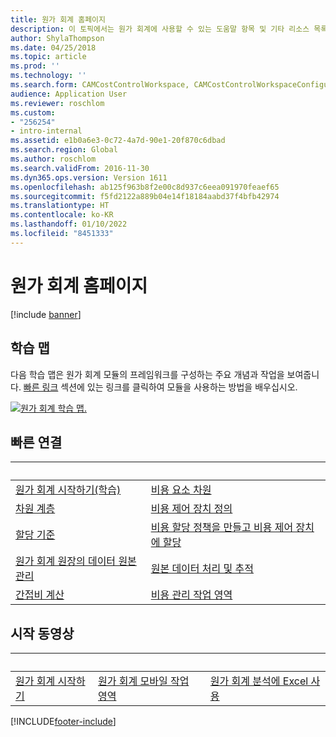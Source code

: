 ```yaml
---
title: 원가 회계 홈페이지
description: 이 토픽에서는 원가 회계에 사용할 수 있는 도움말 항목 및 기타 리소스 목록을 제공합니다.
author: ShylaThompson
ms.date: 04/25/2018
ms.topic: article
ms.prod: ''
ms.technology: ''
ms.search.form: CAMCostControlWorkspace, CAMCostControlWorkspaceConfiguration, CAMCostAccountingLedgerAdminWorkspace, CAMAXCostAccountingSetupWizard
audience: Application User
ms.reviewer: roschlom
ms.custom:
- "256254"
- intro-internal
ms.assetid: e1b0a6e3-0c72-4a7d-90e1-20f870c6dbad
ms.search.region: Global
ms.author: roschlom
ms.search.validFrom: 2016-11-30
ms.dyn365.ops.version: Version 1611
ms.openlocfilehash: ab125f963b8f2e00c8d937c6eea091970feaef65
ms.sourcegitcommit: f5fd2122a889b04e14f18184aabd37f4bfb42974
ms.translationtype: HT
ms.contentlocale: ko-KR
ms.lasthandoff: 01/10/2022
ms.locfileid: "8451333"
---
```

# <a name="cost-accounting-home-page"></a>원가 회계 홈페이지

[!include [banner](../includes/banner.md)]

## <a name="learning-map"></a>학습 맵 

다음 학습 맵은 원가 회계 모듈의 프레임워크를 구성하는 주요 개념과 작업을 보여줍니다. [빠른 링크](#quick-links) 섹션에 있는 링크를 클릭하여 모듈을 사용하는 방법을 배우십시오.

[![원가 회계 학습 맵.](./media/cost-accounting-map.png)](./media/cost-accounting-map.png)

## <a name="quick-links"></a>빠른 연결

| &nbsp; | &nbsp;  |
|------|---|
|  [원가 회계 시작하기(학습)](https://docs.microsoft.com/learn/modules/get-started-cost-accounting-dyn365-finance/)  |[비용 요소 차원](cost-elements.md)  |
|  [차원 계층](dimension-hierarchy.md)  |[비용 제어 장치 정의](./tasks/define-cost-control-units.md)| 
| [할당 기준](allocation-bases.md)|[비용 할당 정책을 만들고 비용 제어 장치에 할당](./tasks/create-assign-cost-allocation-policy-cost-control-unit.md) | 
| [원가 회계 원장의 데이터 원본 관리](./tasks/manage-data-source-cost-accounting-ledger.md) |                                           [원본 데이터 처리 및 추적](./tasks/process-trace-source-data.md)     | 
|[간접비 계산](overhead-calculation.md)  | [비용 관리 작업 영역](cost-control-workspace.md)   |

## <a name="get-started-videosbr"></a>시작 동영상<br/>

| &nbsp; | &nbsp;  | &nbsp;  |
|------------------------|--------------------|-----------------------------|
| [원가 회계 시작하기](https://www.youtube.com/watch?v=1pUDtJQZ8FU&t=35s)  | [원가 회계 모바일 작업 영역](https://www.youtube.com/watch?v=imsuTg8rUVk&t=7s)  |   [원가 회계 분석에 Excel 사용](https://www.youtube.com/watch?v=-HKHYdClvx8)  |





[!INCLUDE[footer-include](../../includes/footer-banner.md)]
